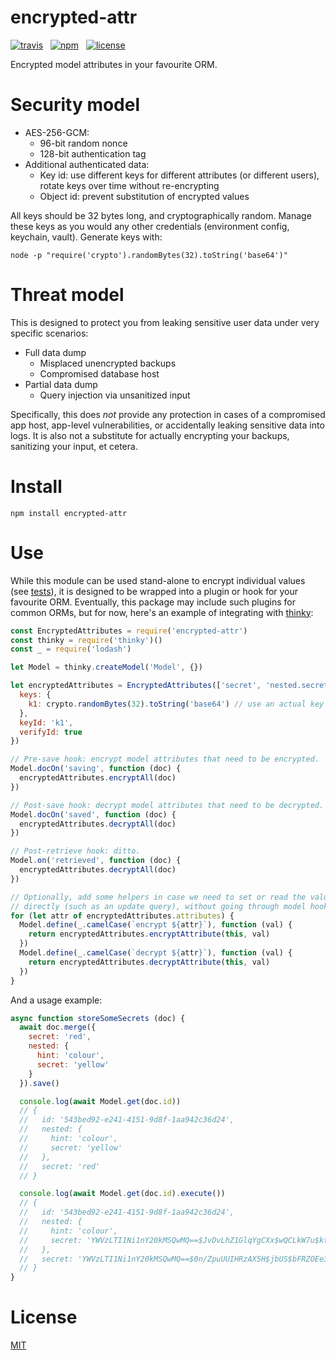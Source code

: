 # encrypted-attr

[![travis](http://img.shields.io/travis/simonratner/node-encrypted-attr/master.svg?style=flat-square)](https://travis-ci.org/simonratner/node-encrypted-attr) &nbsp;
[![npm](http://img.shields.io/npm/v/encrypted-attr.svg?style=flat-square)](https://www.npmjs.org/package/encrypted-attr) &nbsp;
[![license](https://img.shields.io/github/license/simonratner/node-encrypted-attr.svg?style=flat-square)](LICENSE)

Encrypted model attributes in your favourite ORM.

# Security model

* AES-256-GCM:
    * 96-bit random nonce
    * 128-bit authentication tag
* Additional authenticated data:
    * Key id: use different keys for different attributes (or different users),
      rotate keys over time without re-encrypting
    * Object id: prevent substitution of encrypted values

All keys should be 32 bytes long, and cryptographically random. Manage these
keys as you would any other credentials (environment config, keychain, vault).
Generate keys with:
```
node -p "require('crypto').randomBytes(32).toString('base64')"
```

# Threat model

This is designed to protect you from leaking sensitive user data under very
specific scenarios:

* Full data dump
    * Misplaced unencrypted backups
    * Compromised database host
* Partial data dump
    * Query injection via unsanitized input

Specifically, this does *not* provide any protection in cases of a compromised
app host, app-level vulnerabilities, or accidentally leaking sensitive data
into logs. It is also not a substitute for actually encrypting your backups,
sanitizing your input, et cetera.

# Install

```
npm install encrypted-attr
```

# Use

While this module can be used stand-alone to encrypt individual values (see
[tests](/test/encrypted-attr.spec.js)), it is designed to be wrapped into a
plugin or hook for your favourite ORM. Eventually, this package may include
such plugins for common ORMs, but for now, here's an example of integrating
with [thinky](https://github.com/neumino/thinky):

```js
const EncryptedAttributes = require('encrypted-attr')
const thinky = require('thinky')()
const _ = require('lodash')

let Model = thinky.createModel('Model', {})

let encryptedAttributes = EncryptedAttributes(['secret', 'nested.secret'], {
  keys: {
    k1: crypto.randomBytes(32).toString('base64') // use an actual key here
  },
  keyId: 'k1',
  verifyId: true
})

// Pre-save hook: encrypt model attributes that need to be encrypted.
Model.docOn('saving', function (doc) {
  encryptedAttributes.encryptAll(doc)
})

// Post-save hook: decrypt model attributes that need to be decrypted.
Model.docOn('saved', function (doc) {
  encryptedAttributes.decryptAll(doc)
})

// Post-retrieve hook: ditto.
Model.on('retrieved', function (doc) {
  encryptedAttributes.decryptAll(doc)
})

// Optionally, add some helpers in case we need to set or read the value
// directly (such as an update query), without going through model hooks.
for (let attr of encryptedAttributes.attributes) {
  Model.define(_.camelCase(`encrypt ${attr}`), function (val) {
    return encryptedAttributes.encryptAttribute(this, val)
  })
  Model.define(_.camelCase(`decrypt ${attr}`), function (val) {
    return encryptedAttributes.decryptAttribute(this, val)
  })
}
```

And a usage example:

```js
async function storeSomeSecrets (doc) {
  await doc.merge({
    secret: 'red',
    nested: {
      hint: 'colour',
      secret: 'yellow'
    }
  }).save()

  console.log(await Model.get(doc.id))
  // {
  //   id: '543bed92-e241-4151-9d8f-1aa942c36d24',
  //   nested: {
  //     hint: 'colour',
  //     secret: 'yellow'
  //   },
  //   secret: 'red'
  // }

  console.log(await Model.get(doc.id).execute())
  // {
  //   id: '543bed92-e241-4151-9d8f-1aa942c36d24',
  //   nested: {
  //     hint: 'colour',
  //     secret: 'YWVzLTI1Ni1nY20kMSQwMQ==$JvDvLhZ1GlqYgCXx$wQCLkW7u$kt5To2YBdG5USLmtBTHS+g'
  //   },
  //   secret: 'YWVzLTI1Ni1nY20kMSQwMQ==$0n/ZpuUUIHRzAX5H$jbUS$bFRZOEe3mBrnWVQX6DMA3g'
  // }
}
```

# License

[MIT](LICENSE)
